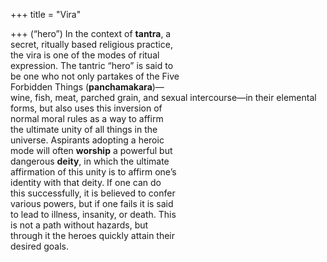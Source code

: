 +++
title = "Vira"

+++
(“hero”) In the context of **tantra**, a  
secret, ritually based religious practice,  
the vira is one of the modes of ritual  
expression. The tantric “hero” is said to  
be one who not only partakes of the Five  
Forbidden Things (**panchamakara**)—  
wine, fish, meat, parched grain, and sexual intercourse—in their elemental  
forms, but also uses this inversion of  
normal moral rules as a way to affirm  
the ultimate unity of all things in the  
universe. Aspirants adopting a heroic  
mode will often **worship** a powerful but  
dangerous **deity**, in which the ultimate  
affirmation of this unity is to affirm one’s  
identity with that deity. If one can do  
this successfully, it is believed to confer  
various powers, but if one fails it is said  
to lead to illness, insanity, or death. This  
is not a path without hazards, but  
through it the heroes quickly attain their  
desired goals.